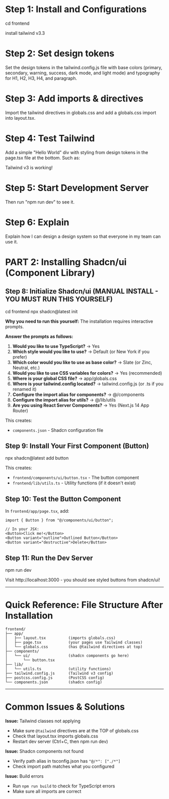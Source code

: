 # Step 1: Install and Configurations

cd frontend

install tailwind v3.3

# Step 2: Set design tokens

Set the design tokens in the tailwind.config.js file with base colors (primary, secondary, warning, success, dark mode, and light mode) and typography for H1, H2, H3, H4, and paragraph.

# Step 3: Add imports & directives

Import the tailwind directives in globals.css and add a globals.css import into layout.tsx.

# Step 4: Test Tailwind

Add a simple "Hello World" div with styling from design tokens in the page.tsx
file at the bottom. Such as:

<div className="bg-blue-500 text-white p-4 rounded-lg shadow-lg">
  Tailwind v3 is working!
</div>
  
# Step 5: Start Development Server
Then run "npm run dev" to see it.

# Step 6: Explain

Explain how I can design a design system so that everyone in my team can use it.

# PART 2: Installing Shadcn/ui (Component Library)

## Step 8: Initialize Shadcn/ui (MANUAL INSTALL - YOU MUST RUN THIS YOURSELF)

cd frontend
npx shadcn@latest init

**Why you need to run this yourself:** The installation requires interactive prompts.

**Answer the prompts as follows:**

1. **Would you like to use TypeScript?** → Yes
2. **Which style would you like to use?** → Default (or New York if you prefer)
3. **Which color would you like to use as base color?** → Slate (or Zinc, Neutral, etc.)
4. **Would you like to use CSS variables for colors?** → Yes (recommended)
5. **Where is your global CSS file?** → app/globals.css
6. **Where is your tailwind.config located?** → tailwind.config.js (or .ts if you renamed it)
7. **Configure the import alias for components?** → @/components
8. **Configure the import alias for utils?** → @/lib/utils
9. **Are you using React Server Components?** → Yes (Next.js 14 App Router)

This creates:

- `components.json` - Shadcn configuration file

## Step 9: Install Your First Component (Button)

npx shadcn@latest add button

This creates:

- `frontend/components/ui/button.tsx` - The button component
- `frontend/lib/utils.ts` - Utility functions (if it doesn't exist)

## Step 10: Test the Button Component

In `frontend/app/page.tsx`, add:

```tsx
import { Button } from "@/components/ui/button";

// In your JSX:
<Button>Click me!</Button>
<Button variant="outline">Outlined Button</Button>
<Button variant="destructive">Delete</Button>
```

## Step 11: Run the Dev Server

npm run dev

Visit http://localhost:3000 - you should see styled buttons from shadcn/ui!

---

# Quick Reference: File Structure After Installation

```
frontend/
├── app/
│   ├── layout.tsx          (imports globals.css)
│   ├── page.tsx            (your pages use Tailwind classes)
│   └── globals.css         (has @tailwind directives at top)
├── components/
│   └── ui/                 (shadcn components go here)
│       └── button.tsx
├── lib/
│   └── utils.ts            (utility functions)
├── tailwind.config.js      (Tailwind v3 config)
├── postcss.config.js       (PostCSS config)
└── components.json         (shadcn config)
```

---

# Common Issues & Solutions

**Issue:** Tailwind classes not applying

- Make sure `@tailwind` directives are at the TOP of globals.css
- Check that layout.tsx imports globals.css
- Restart dev server (Ctrl+C, then npm run dev)

**Issue:** Shadcn components not found

- Verify path alias in tsconfig.json has `"@/*": ["./*"]`
- Check import path matches what you configured

**Issue:** Build errors

- Run `npm run build` to check for TypeScript errors
- Make sure all imports are correct
